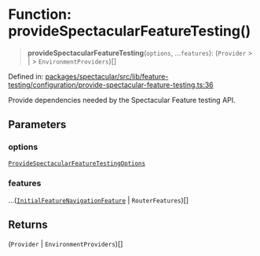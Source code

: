 # Function: provideSpectacularFeatureTesting()

> **provideSpectacularFeatureTesting**(`options`, ...`features`): (`Provider` >
> \| > `EnvironmentProviders`)[]

Defined in:
[packages/spectacular/src/lib/feature-testing/configuration/provide-spectacular-feature-testing.ts:36](https://github.com/ngworker/ngworker/blob/4a580b5176b1892ec2d5ec97271081f045c32c3a/packages/spectacular/src/lib/feature-testing/configuration/provide-spectacular-feature-testing.ts#L36)

Provide dependencies needed by the Spectacular Feature testing API.

## Parameters

### options

[`ProvideSpectacularFeatureTestingOptions`](../interfaces/ProvideSpectacularFeatureTestingOptions.md)

### features

...([`InitialFeatureNavigationFeature`](../type-aliases/InitialFeatureNavigationFeature.md)
\| `RouterFeatures`)[]

## Returns

(`Provider` \| `EnvironmentProviders`)[]
